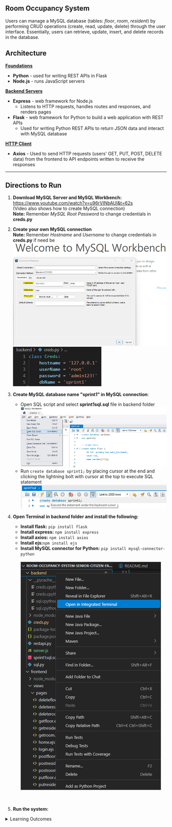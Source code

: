 ## **Room Occupancy System**
Users can manage a MySQL database (tables: *floor*, *room*, *resident*) by performing CRUD operations (create, read, update, delete) through the user interface. Essentially, users can retrieve, update, insert, and delete records in the database.

## Architecture
<u>**Foundations**</u>  
- **Python** - used for writing REST APIs in Flask
- **Node.js** - runs JavaScript servers

<u>**Backend Servers**</u>  
- **Express** - web framework for Node.js
    - Listens to HTTP requests, handles routes and responses, and renders pages  
- **Flask** - web framework for Python to build a web application with REST APIs
    - Used for writing Python REST APIs to return JSON data and interact with MySQL database

<u>**HTTP Client**</u>  
- **Axios** - Used to send HTTP requests (users' GET, PUT, POST, DELETE data) from the frontend to API endpoints written to receive the responses<br>
---
## **Directions to Run** 
1. **Download MySQL Server and MySQL Workbench:**  
https://www.youtube.com/watch?v=u96rVINbAUI&t=62s  
(Video also shows how to create MySQL connection)  
**Note:** Remember *MySQL Root Password* to change credentials in **creds.py**
2. **Create your own MySQL connection**  
**Note:** Remember *Hostname* and *Username* to change credentials in **creds.py** if need be  
![alt text](image.png)
![alt text](image-2.png) 



3. **Create MySQL database name "sprint1" in MySQL connection**:
    - Open SQL script and select **sprint1sql.sql** file in backend folder
    ![alt text](image-4.png)
    - Run `create database sprint1;` by placing cursor at the end and clicking the lightning bolt with cursor at the top to execute SQL statement
    ![alt text](image-5.png)
  
4. **Open Terminal in backend folder and install the following:**  
    - **Install flask:** `pip install flask`  
    - **Install express:** `npm install express`  
    - **Install axios:** `npm install axios`  
    - **Install ejs:**`npm install ejs`  
    - **Install MySQL connector for Python:** `pip install mysql-connector-python`<br><br>
![alt text](image-3.png)  
<br><br>

5. **Run the system:**


<details><summary>Learning Outcomes</summary>  

- Developing a full-stack, web-based information system (frontend and backend)  
- Handling HTTP requests, responses, and page rendering with Express, Axios, and Flask
- Writing Application Programming Interfaces (APIs) to perform CRUD operations on MySQL database based on HTTP requests
</details>

